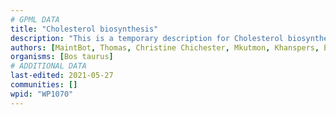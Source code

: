 ```yaml
---
# GPML DATA
title: "Cholesterol biosynthesis"
description: "This is a temporary description for Cholesterol biosynthesis"
authors: [MaintBot, Thomas, Christine Chichester, Mkutmon, Khanspers, Egonw, Eweitz]
organisms: [Bos taurus]
# ADDITIONAL DATA
last-edited: 2021-05-27
communities: []
wpid: "WP1070"
---
```

